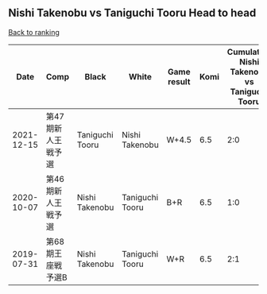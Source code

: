 ## Nishi Takenobu vs Taniguchi Tooru Head to head

[Back to ranking](../../index.md)




| **Date** | **Comp** | **Black** | **White** | **Game result** | **Komi** | **Cumulative Nishi Takenobu vs Taniguchi Tooru** | **Nishi Takenobu streak** | **Taniguchi Tooru streak** | 
| --- | --- | --- | --- | --- | --- | --- | --- | --- |
| 2021-12-15 | 第47期新人王戦予選 | Taniguchi Tooru | Nishi Takenobu | W+4.5 | 6.5 | 2:0 | 2 | 0 | 
| 2020-10-07 | 第46期新人王戦予選 | Nishi Takenobu | Taniguchi Tooru | B+R | 6.5 | 1:0 | 1 | 0 | 
| 2019-07-31 | 第68期王座戦予選B | Nishi Takenobu | Taniguchi Tooru | W+R | 6.5 | 2:1 | 0 | 1 |




